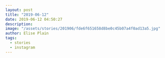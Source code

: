 ```yaml
---
layout: post
title: "2019-06-12"
date: 2019-06-12 04:50:27
description: 
image: "/assets/stories/201906/fde6f651658d8be0c45b07a4f0ad13a5.jpg"
author: Elise Plain
tags: 
  - stories
  - instagram
---
```



<p></p>
